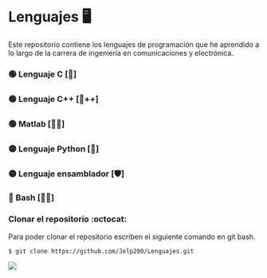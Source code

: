 # Lenguajes :desktop_computer:
Este repositorio contiene los lenguajes de programación que he aprendido a lo largo de la carrera de ingeniería en comunicaciones y electrónica.

### :green_circle: Lenguaje C [:croissant:]
### :green_circle: Lenguaje C++ [:croissant:++]
### :green_circle: Matlab [:man_scientist:]
### :yellow_circle: Lenguaje Python [:snake:]
### :yellow_circle: Lenguaje ensamblador [:shield:]
### :red_circle: Bash [:technologist:]


### Clonar el repositorio :octocat:
Para poder clonar el repositorio escriben el siguiente comando en git bash.
```git
$ git clone https://github.com/Jelp200/Lenguajes.git
```

<div>
  <img src="https://user-images.githubusercontent.com/66091809/231024378-3362413c-59b3-47bc-9c76-f81d38e9a999.png"/>
</div>
